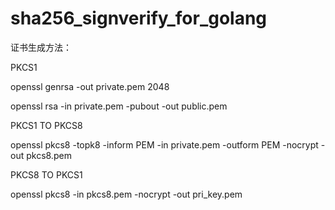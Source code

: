 # sha256_signverify_for_golang

证书生成方法：

PKCS1

openssl genrsa -out private.pem 2048

openssl rsa -in private.pem -pubout -out public.pem


PKCS1 TO PKCS8

openssl pkcs8 -topk8 -inform PEM -in private.pem -outform PEM -nocrypt -out pkcs8.pem


PKCS8 TO PKCS1

openssl pkcs8 -in pkcs8.pem -nocrypt -out pri_key.pem
